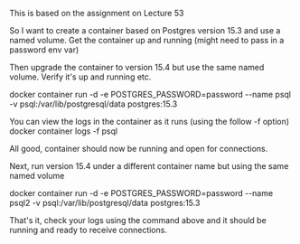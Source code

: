 This is based on the assignment on Lecture 53

So I want to create a container based on Postgres version 15.3 and use a named volume.
Get the container up and running (might need to pass in a password env var)

Then upgrade the container to version 15.4 but use the same named volume.
Verify it's up and running etc.


docker container run -d -e POSTGRES_PASSWORD=password --name psql -v psql:/var/lib/postgresql/data postgres:15.3

You can view the logs in the container as it runs (using the follow -f option)
docker container logs -f psql

All good, container should now be running and open for connections.

Next, run version 15.4 under a different container name but using the same named volume

docker container run -d -e POSTGRES_PASSWORD=password --name psql2 -v psql:/var/lib/postgresql/data postgres:15.3

That's it, check your logs using the command above and it should be running and ready to receive connections.

